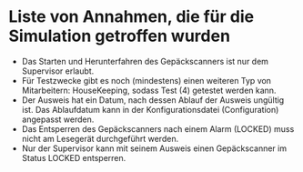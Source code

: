 # Liste von Annahmen, die für die Simulation getroffen wurden

* Das Starten und Herunterfahren des Gepäckscanners ist nur dem Supervisor erlaubt.
* Für Testzwecke gibt es noch (mindestens) einen weiteren Typ von Mitarbeitern: HouseKeeping, sodass Test (4) getestet werden kann.
* Der Ausweis hat ein Datum, nach dessen Ablauf der Ausweis ungültig ist. Das Ablaufdatum kann in der Konfigurationsdatei (Configuration) angepasst werden.
* Das Entsperren des Gepäckscanners nach einem Alarm (LOCKED) muss nicht am Lesegerät durchgeführt werden.
* Nur der Supervisor kann mit seinem Ausweis einen Gepäckscanner im Status LOCKED entsperren.